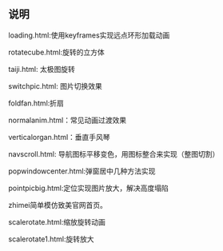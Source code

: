 ## 说明

loading.html:使用keyframes实现远点环形加载动画


rotatecube.html:旋转的立方体


taiji.html: 太极图旋转

switchpic.html: 图片切换效果

foldfan.html:折扇

normalanim.html：常见动画过渡效果

verticalorgan.html：垂直手风琴

navscroll.html: 导航图标平移变色，用图标整合来实现（整图切割）

popwindowcenter.html:弹窗居中几种方法实现

pointpicbig.html:定位实现图片放大，解决高度塌陷

zhimei简单模仿致美官网首页。

scalerotate.html:缩放旋转动画

scalerotate1.html:旋转放大
